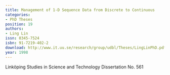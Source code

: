 ```yaml
---
title: Management of 1-D Sequence Data from Discrete to Continuous
categories:
- PhD Theses
position: 19
authors:
- Ling Lin
issn: 0345-7524
isbn: 91-7219-402-2
download: http://www.it.uu.se/research/group/udbl/Theses/LingLinPhD.pdf
year: 1998
---
```


Linköping Studies in Science and Technology Dissertation No. 561
